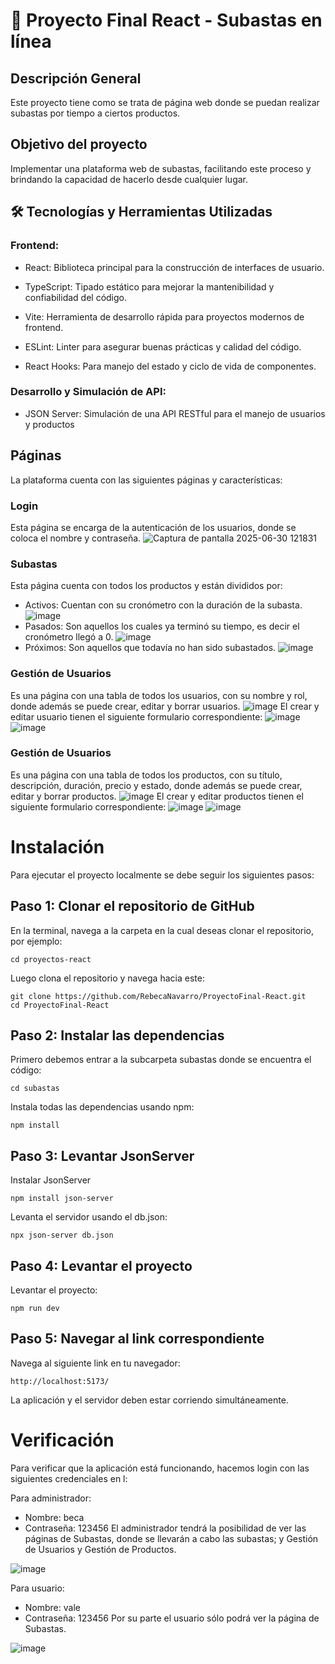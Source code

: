 # 💸 Proyecto Final React - Subastas en línea 
## Descripción General
Este proyecto tiene como se trata de página web donde se puedan realizar subastas por tiempo a ciertos productos.

## Objetivo del proyecto
Implementar una plataforma web de subastas, facilitando este proceso y brindando la capacidad de hacerlo desde cualquier lugar.

## 🛠️ Tecnologías y Herramientas Utilizadas
### Frontend:
- React: Biblioteca principal para la construcción de interfaces de usuario.

- TypeScript: Tipado estático para mejorar la mantenibilidad y confiabilidad del código.

- Vite: Herramienta de desarrollo rápida para proyectos modernos de frontend.

- ESLint: Linter para asegurar buenas prácticas y calidad del código.

- React Hooks: Para manejo del estado y ciclo de vida de componentes.

### Desarrollo y Simulación de API:
- JSON Server: Simulación de una API RESTful para el manejo de usuarios y productos

## Páginas
La plataforma cuenta con las siguientes páginas y características:
### Login
Esta página se encarga de la autenticación de los usuarios, donde se coloca el nombre y contraseña.
![Captura de pantalla 2025-06-30 121831](https://github.com/user-attachments/assets/be8329c0-7d00-4ad2-8247-ed5946b562b9)
### Subastas
Esta página cuenta con todos los productos y están divididos por:
- Activos: Cuentan con su cronómetro con la duración de la subasta.
  ![image](https://github.com/user-attachments/assets/50bb6eda-137d-44e4-b4ee-b39d3e8e235f)
- Pasados: Son aquellos los cuales ya terminó su tiempo, es decir el cronómetro llegó a 0.
  ![image](https://github.com/user-attachments/assets/c67827fc-55a1-445a-bda4-a6e39a8a91cb)
- Próximos: Son aquellos que todavía no han sido subastados.
![image](https://github.com/user-attachments/assets/cf913ade-e828-4371-bb2d-643e8807f986) 
### Gestión de Usuarios
Es una página con una tabla de todos los usuarios, con su nombre y rol, donde además se puede crear, editar y borrar usuarios.
![image](https://github.com/user-attachments/assets/b5b481a8-bfd8-4c2e-bdb0-ea0c2f7adaa1)
El crear y editar usuario tienen el siguiente formulario correspondiente:
![image](https://github.com/user-attachments/assets/42013603-fec6-4ac0-ad4b-1dea77cd5cf1)
![image](https://github.com/user-attachments/assets/f4244510-d86f-4edb-a90a-3843624f93e6)
### Gestión de Usuarios
Es una página con una tabla de todos los productos, con su título, descripción, duración, precio y estado, donde además se puede crear, editar y borrar productos.
![image](https://github.com/user-attachments/assets/cc3b11a6-961e-4318-9d61-5444ad57d6da)
El crear y editar productos tienen el siguiente formulario correspondiente:
![image](https://github.com/user-attachments/assets/4cce54e9-0db0-4109-a57f-8e248db5efaa)
![image](https://github.com/user-attachments/assets/1c09617e-010d-4771-810e-8093449e50a6)

# Instalación
Para ejecutar el proyecto localmente se debe seguir los siguientes pasos:
## Paso 1: Clonar el repositorio de GitHub
En la terminal, navega a la carpeta en la cual deseas clonar el repositorio, por ejemplo:
```
cd proyectos-react
```
Luego clona el repositorio y navega hacia este:
```
git clone https://github.com/RebecaNavarro/ProyectoFinal-React.git
cd ProyectoFinal-React
```
## Paso 2: Instalar las dependencias
Primero debemos entrar a la subcarpeta subastas donde se encuentra el código:
```
cd subastas
```
Instala todas las dependencias usando npm:
```
npm install
```
## Paso 3: Levantar JsonServer
Instalar JsonServer
```
npm install json-server
```
Levanta el servidor usando el db.json:
```
npx json-server db.json
```
## Paso 4: Levantar el proyecto
Levantar el proyecto:
```
npm run dev
```
## Paso 5: Navegar al link correspondiente
Navega al siguiente link en tu navegador:
```
http://localhost:5173/
```
La aplicación y el servidor deben estar corriendo simultáneamente.

# Verificación
Para verificar que la aplicación está funcionando, hacemos login con las siguientes credenciales en l:

Para administrador:
- Nombre: beca
- Contraseña: 123456
  El administrador tendrá la posibilidad de ver las páginas de Subastas, donde se llevarán a cabo las subastas; y Gestión de Usuarios y Gestión de Productos.
  
![image](https://github.com/user-attachments/assets/551f36b7-f771-40d0-ac68-bcc6984dec0f)

Para usuario:
- Nombre: vale
- Contraseña: 123456
  Por su parte el usuario sólo podrá ver la página de Subastas.

![image](https://github.com/user-attachments/assets/fee73d51-7aa9-48d7-a3a5-f48d6a7d8da7)
